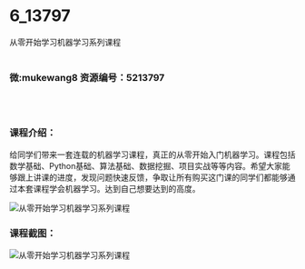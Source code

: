 # 6_13797
从零开始学习机器学习系列课程
<br/></br>
<h3>微:mukewang8 资源编号：5213797</h3>
<br/></br>
<h3>课程介绍：</h3>
<p>给同学们带来一套连载的<a title="查看与 机器学习 相关的文章" target="_blank">机器学习</a>课程，真正的从零开始入门机器学习。课程包括数学基础、Python基础、算法基础、数据挖掘、项目实战等等内容。希望大家能够跟上讲课的进度，发现问题快速反馈，争取让所有购买这门课的同学们都能够通过本套课程学会机器学习。达到自己想要达到的高度。</p>
<p><img src="https://www.ko996.com/wp-content/uploads/img/2020/06/12345-2.jpg" alt="从零开始学习机器学习系列课程"></p>
<div class="info-desc">
<h3>课程截图：</h3>
<p><img src="https://www.ko996.com/wp-content/uploads/img/2020/06/2-61.png" alt="从零开始学习机器学习系列课程"></p>


			
</div>
